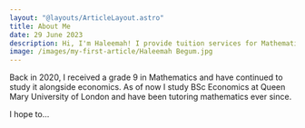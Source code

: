 ```yaml
---
layout: "@layouts/ArticleLayout.astro"
title: About Me
date: 29 June 2023
description: Hi, I'm Haleemah! I provide tuition services for Mathematics and Economics. I achieved 3 A*s in A-level Mathematics, Economics and Further Mathematics and would love to help others excel in their grades. 
image: /images/my-first-article/Haleemah Begum.jpg
---
```


Back in 2020, I received a grade 9 in Mathematics and have continued to study it alongside economics. As of now I study BSc Economics at Queen Mary University of London and have been tutoring mathematics ever since.  

I hope to...
